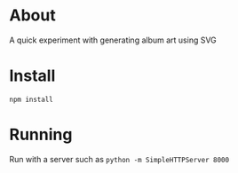 # About

A quick experiment with generating album art using SVG

# Install

`npm install`

# Running

Run with a server such as `python -m SimpleHTTPServer 8000`